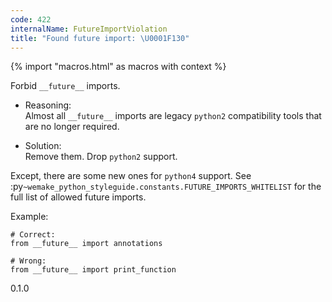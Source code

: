 ```yaml
---
code: 422
internalName: FutureImportViolation
title: "Found future import: \U0001F130"
---
```


{% import "macros.html" as macros with context %}

Forbid `__future__` imports.

  - Reasoning:  
    Almost all `__future__` imports are legacy `python2` compatibility
    tools that are no longer required.

  - Solution:  
    Remove them. Drop `python2` support.

Except, there are some new ones for `python4` support. See
:py`~wemake_python_styleguide.constants.FUTURE_IMPORTS_WHITELIST` for
the full list of allowed future imports.

Example:

    # Correct:
    from __future__ import annotations
    
    # Wrong:
    from __future__ import print_function

<div class="versionadded">

0.1.0

</div>